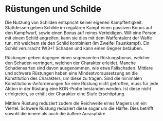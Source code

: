 # Rüstungen und Schilde

Die Nutzung von Schilden entspricht keiner eigenen Kampffertigkeit. Stattdessen geben Schilde im regulären Kampf einen passiven Bonus auf den Kampfwurf, sowie einen Bonus auf reines Verteidigen. Will eine Person mit einem Schild angreifen, kann sie dies mit dem Waffentalent der Waffe tun, mit welchem sie den Schild kombiniert (Im Zweifel Faustkampf). Ein Schild verursacht 1W3+1 Schaden und kann einen Gegner betäuben.

Rüstungen geben dagegen einen sogenannten Rüstungsbonus, welcher den Schaden verringert, welchen der Charakter erleidet. Manche Schadensarten sind davon ausgenommen, wie etwa Fallschaden. Mittlere und schwere Rüstungen haben eine Mindestvoraussetzung an die Konstitution des Charakters, um diese zu tragen. Sind die minimalen Konstitutions-Anforderungen für eine Rüstung nicht getroffen, muss für jede Aktion in der Rüstung eine KON-Probe bestanden werden. Ist diese nicht erfolgreich, so erhält der Charakter eine Stufe Erschöpfung.

Mittlere Rüstung reduziert zudem die Reichweite eines Magiers um ein Viertel. Schwere Rüstung reduziert diese sogar um die Hälfte. Dies betrifft sowohl die innere als auch die äußere Aurasphäre.
